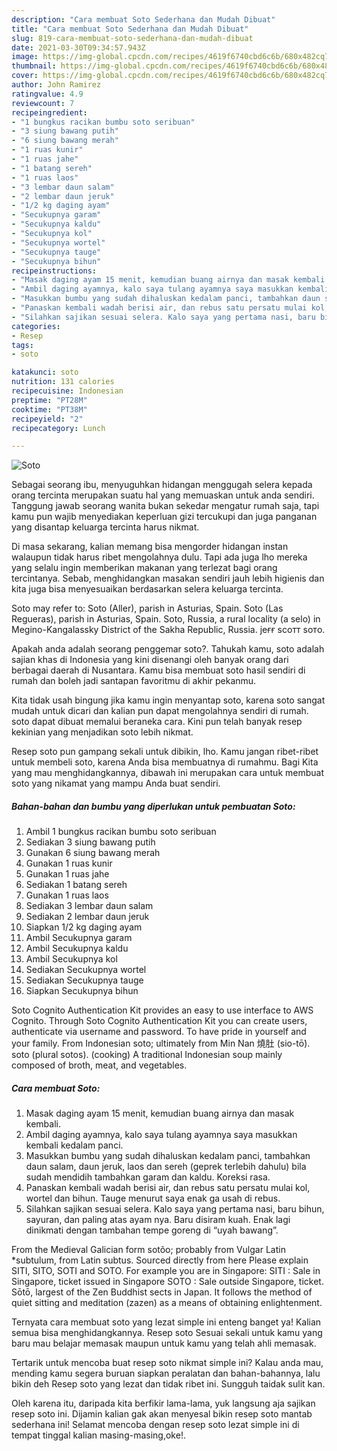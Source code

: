 ```yaml
---
description: "Cara membuat Soto Sederhana dan Mudah Dibuat"
title: "Cara membuat Soto Sederhana dan Mudah Dibuat"
slug: 819-cara-membuat-soto-sederhana-dan-mudah-dibuat
date: 2021-03-30T09:34:57.943Z
image: https://img-global.cpcdn.com/recipes/4619f6740cbd6c6b/680x482cq70/soto-foto-resep-utama.jpg
thumbnail: https://img-global.cpcdn.com/recipes/4619f6740cbd6c6b/680x482cq70/soto-foto-resep-utama.jpg
cover: https://img-global.cpcdn.com/recipes/4619f6740cbd6c6b/680x482cq70/soto-foto-resep-utama.jpg
author: John Ramirez
ratingvalue: 4.9
reviewcount: 7
recipeingredient:
- "1 bungkus racikan bumbu soto seribuan"
- "3 siung bawang putih"
- "6 siung bawang merah"
- "1 ruas kunir"
- "1 ruas jahe"
- "1 batang sereh"
- "1 ruas laos"
- "3 lembar daun salam"
- "2 lembar daun jeruk"
- "1/2 kg daging ayam"
- "Secukupnya garam"
- "Secukupnya kaldu"
- "Secukupnya kol"
- "Secukupnya wortel"
- "Secukupnya tauge"
- "Secukupnya bihun"
recipeinstructions:
- "Masak daging ayam 15 menit, kemudian buang airnya dan masak kembali."
- "Ambil daging ayamnya, kalo saya tulang ayamnya saya masukkan kembali kedalam panci."
- "Masukkan bumbu yang sudah dihaluskan kedalam panci, tambahkan daun salam, daun jeruk, laos dan sereh (geprek terlebih dahulu) bila sudah mendidih tambahkan garam dan kaldu. Koreksi rasa."
- "Panaskan kembali wadah berisi air, dan rebus satu persatu mulai kol, wortel dan bihun. Tauge menurut saya enak ga usah di rebus."
- "Silahkan sajikan sesuai selera. Kalo saya yang pertama nasi, baru bihun, sayuran, dan paling atas ayam nya. Baru disiram kuah. Enak lagi dinikmati dengan tambahan tempe goreng di “uyah bawang”."
categories:
- Resep
tags:
- soto

katakunci: soto 
nutrition: 131 calories
recipecuisine: Indonesian
preptime: "PT28M"
cooktime: "PT38M"
recipeyield: "2"
recipecategory: Lunch

---
```



![Soto](https://img-global.cpcdn.com/recipes/4619f6740cbd6c6b/680x482cq70/soto-foto-resep-utama.jpg)

Sebagai seorang ibu, menyuguhkan hidangan menggugah selera kepada orang tercinta merupakan suatu hal yang memuaskan untuk anda sendiri. Tanggung jawab seorang  wanita bukan sekedar mengatur rumah saja, tapi kamu pun wajib menyediakan keperluan gizi tercukupi dan juga panganan yang disantap keluarga tercinta harus nikmat.

Di masa  sekarang, kalian memang bisa mengorder hidangan instan walaupun tidak harus ribet mengolahnya dulu. Tapi ada juga lho mereka yang selalu ingin memberikan makanan yang terlezat bagi orang tercintanya. Sebab, menghidangkan masakan sendiri jauh lebih higienis dan kita juga bisa menyesuaikan berdasarkan selera keluarga tercinta. 

Soto may refer to: Soto (Aller), parish in Asturias, Spain. Soto (Las Regueras), parish in Asturias, Spain. Soto, Russia, a rural locality (a selo) in Megino-Kangalassky District of the Sakha Republic, Russia. jeғғ ѕcoтт ѕoтo.

Apakah anda adalah seorang penggemar soto?. Tahukah kamu, soto adalah sajian khas di Indonesia yang kini disenangi oleh banyak orang dari berbagai daerah di Nusantara. Kamu bisa membuat soto hasil sendiri di rumah dan boleh jadi santapan favoritmu di akhir pekanmu.

Kita tidak usah bingung jika kamu ingin menyantap soto, karena soto sangat mudah untuk dicari dan kalian pun dapat mengolahnya sendiri di rumah. soto dapat dibuat memalui beraneka cara. Kini pun telah banyak resep kekinian yang menjadikan soto lebih nikmat.

Resep soto pun gampang sekali untuk dibikin, lho. Kamu jangan ribet-ribet untuk membeli soto, karena Anda bisa membuatnya di rumahmu. Bagi Kita yang mau menghidangkannya, dibawah ini merupakan cara untuk membuat soto yang nikamat yang mampu Anda buat sendiri.

<!--inarticleads1-->

##### Bahan-bahan dan bumbu yang diperlukan untuk pembuatan Soto:

1. Ambil 1 bungkus racikan bumbu soto seribuan
1. Sediakan 3 siung bawang putih
1. Gunakan 6 siung bawang merah
1. Gunakan 1 ruas kunir
1. Gunakan 1 ruas jahe
1. Sediakan 1 batang sereh
1. Gunakan 1 ruas laos
1. Sediakan 3 lembar daun salam
1. Sediakan 2 lembar daun jeruk
1. Siapkan 1/2 kg daging ayam
1. Ambil Secukupnya garam
1. Ambil Secukupnya kaldu
1. Ambil Secukupnya kol
1. Sediakan Secukupnya wortel
1. Sediakan Secukupnya tauge
1. Siapkan Secukupnya bihun


Soto Cognito Authentication Kit provides an easy to use interface to AWS Cognito. Through Soto Cognito Authentication Kit you can create users, authenticate via username and password. To have pride in yourself and your family. From Indonesian soto; ultimately from Min Nan 燒肚 (sio-tō͘). soto (plural sotos). (cooking) A traditional Indonesian soup mainly composed of broth, meat, and vegetables. 

<!--inarticleads2-->

##### Cara membuat Soto:

1. Masak daging ayam 15 menit, kemudian buang airnya dan masak kembali.
1. Ambil daging ayamnya, kalo saya tulang ayamnya saya masukkan kembali kedalam panci.
1. Masukkan bumbu yang sudah dihaluskan kedalam panci, tambahkan daun salam, daun jeruk, laos dan sereh (geprek terlebih dahulu) bila sudah mendidih tambahkan garam dan kaldu. Koreksi rasa.
1. Panaskan kembali wadah berisi air, dan rebus satu persatu mulai kol, wortel dan bihun. Tauge menurut saya enak ga usah di rebus.
1. Silahkan sajikan sesuai selera. Kalo saya yang pertama nasi, baru bihun, sayuran, dan paling atas ayam nya. Baru disiram kuah. Enak lagi dinikmati dengan tambahan tempe goreng di “uyah bawang”.


From the Medieval Galician form sotõo; probably from Vulgar Latin *subtulum, from Latin subtus. Sourced directly from here Please explain SITI, SITO, SOTI and SOTO. For example you are in Singapore: SITI : Sale in Singapore, ticket issued in Singapore SOTO : Sale outside Singapore, ticket. Sōtō, largest of the Zen Buddhist sects in Japan. It follows the method of quiet sitting and meditation (zazen) as a means of obtaining enlightenment. 

Ternyata cara membuat soto yang lezat simple ini enteng banget ya! Kalian semua bisa menghidangkannya. Resep soto Sesuai sekali untuk kamu yang baru mau belajar memasak maupun untuk kamu yang telah ahli memasak.

Tertarik untuk mencoba buat resep soto nikmat simple ini? Kalau anda mau, mending kamu segera buruan siapkan peralatan dan bahan-bahannya, lalu bikin deh Resep soto yang lezat dan tidak ribet ini. Sungguh taidak sulit kan. 

Oleh karena itu, daripada kita berfikir lama-lama, yuk langsung aja sajikan resep soto ini. Dijamin kalian gak akan menyesal bikin resep soto mantab sederhana ini! Selamat mencoba dengan resep soto lezat simple ini di tempat tinggal kalian masing-masing,oke!.


